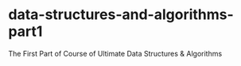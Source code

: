 # data-structures-and-algorithms-part1
The First Part of Course of Ultimate Data Structures &amp; Algorithms

